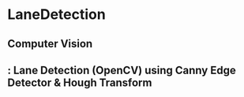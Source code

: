 # LaneDetection
## Computer Vision 
## : Lane Detection (OpenCV) using Canny Edge Detector & Hough Transform

